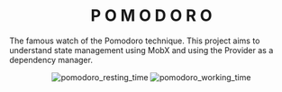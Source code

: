 <h1 align="center">P O M O D O R O</h1>

<p>The famous watch of the Pomodoro technique. This project aims to understand state management using MobX and using the Provider as a dependency manager.<p>

<div align="center">

  ![pomodoro_resting_time](https://user-images.githubusercontent.com/88048363/182955229-f558137d-f4c7-40bf-acb3-54100d6f273b.png)
  ![pomodoro_working_time](https://user-images.githubusercontent.com/88048363/182955225-5d117c42-706e-4745-a364-9a1fd56d9d46.png)
</div>
